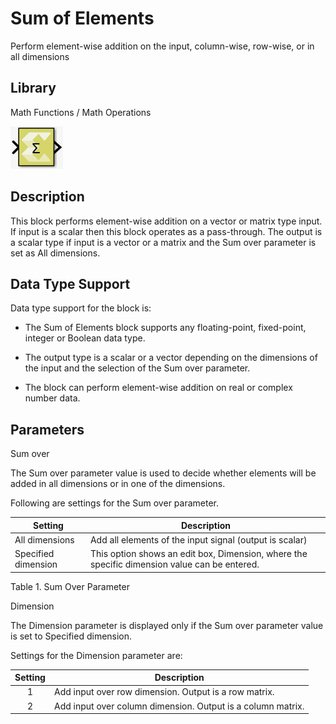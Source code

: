 # Sum of Elements

Perform element-wise addition on the input, column-wise, row-wise, or in
all dimensions

## Library

Math Functions / Math Operations

![](./Images/hlz1532106555805.png)

## Description

This block performs element-wise addition on a vector or matrix type
input. If input is a scalar then this block operates as a pass-through.
The output is a scalar type if input is a vector or a matrix and the Sum
over parameter is set as All dimensions.

## Data Type Support

Data type support for the block is:

- The Sum of Elements block supports any floating-point, fixed-point,
  integer or Boolean data type.

- The output type is a scalar or a vector depending on the dimensions of
  the input and the selection of the Sum over parameter.

- The block can perform element-wise addition on real or complex number
  data.

## Parameters

Sum over

The Sum over parameter value is used to decide whether elements will be
added in all dimensions or in one of the dimensions.

Following are settings for the Sum over parameter.

| Setting             | Description                                                                                  |
|---------------------|----------------------------------------------------------------------------------------------|
| All dimensions      | Add all elements of the input signal (output is scalar)                                      |
| Specified dimension | This option shows an edit box, Dimension, where the specific dimension value can be entered. |

Table 1. Sum Over Parameter

Dimension

The Dimension parameter is displayed only if the Sum over parameter
value is set to Specified dimension.

Settings for the Dimension parameter are:

| Setting | Description                                                 |
|:-------:|-------------------------------------------------------------|
|    1    | Add input over row dimension. Output is a row matrix.       |
|    2    | Add input over column dimension. Output is a column matrix. |
